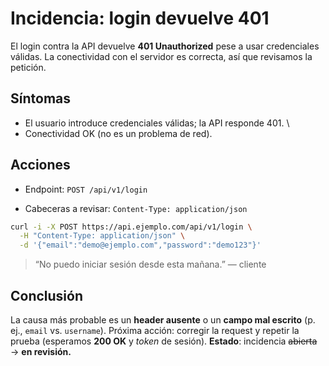 # Incidencia: login devuelve 401
El login contra la API devuelve **401 Unauthorized** pese a usar credenciales válidas.
La conectividad con el servidor es correcta, así que revisamos la petición.
## Síntomas
* El usuario introduce credenciales válidas; la API responde 401. \
* Conectividad OK (no es un problema de red).

## Acciones

* Endpoint: `POST /api/v1/login`

* Cabeceras a revisar: `Content-Type: application/json`

``` bash
curl -i -X POST https://api.ejemplo.com/api/v1/login \
  -H "Content-Type: application/json" \
  -d '{"email":"demo@ejemplo.com","password":"demo123"}'
```
>“No puedo iniciar sesión desde esta mañana.” — cliente

## Conclusión
La causa más probable es un **header ausente** o un **campo mal escrito** (p. ej., `email` vs. `username`).
Próxima acción: corregir la request y repetir la prueba (esperamos **200 OK** y *token* de sesión).
**Estado**: incidencia ~~abierta~~ → **en revisión.**